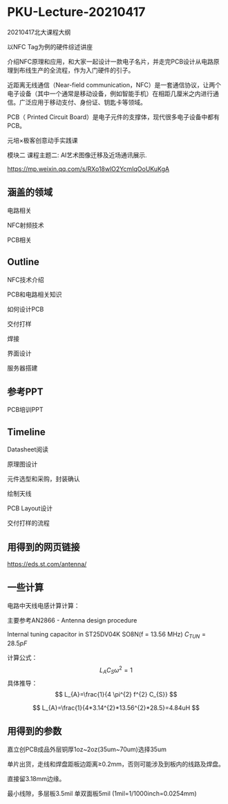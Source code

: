 # PKU-Lecture-20210417
20210417北大课程大纲

以NFC Tag为例的硬件综述讲座

介绍NFC原理和应用，和大家一起设计一款电子名片，并走完PCB设计从电路原理到布线生产的全流程，作为入门硬件的引子。

近距离无线通信（Near-field communication，NFC）是一套通信协议，让两个电子设备（其中一个通常是移动设备，例如智能手机）在相距几厘米之内进行通信。广泛应用于移动支付、身份证、钥匙卡等领域。

PCB（ Printed Circuit Board）是电子元件的支撑体，现代很多电子设备中都有PCB。



元培×极客创意动手实践课

模块二 课程主题二: AI艺术图像迁移及近场通讯展示.

https://mp.weixin.qq.com/s/RXo18wlO2YcmIqOoUKuKgA



## 涵盖的领域

电路相关

NFC射频技术

PCB相关



## Outline

NFC技术介绍

PCB和电路相关知识

如何设计PCB

交付打样

焊接

界面设计

服务器搭建



## 参考PPT

PCB培训PPT



## Timeline

Datasheet阅读

原理图设计

元件选型和采购，封装确认

绘制天线

PCB Layout设计

交付打样的流程



## 用得到的网页链接

https://eds.st.com/antenna/



## 一些计算

电路中天线电感计算计算：

主要参考AN2866 -  Antenna design procedure

Internal tuning capacitor in ST25DV04K SO8N(f = 13.56 MHz) $C_{TUN} = 28.5 pF$

计算公式：
$$
L_{A} C_{S} \omega^{2}=1
$$
具体推导：
$$
L_{A}=\frac{1}{4 \pi^{2} f^{2} C_{S}}
$$

$$
L_{A}=\frac{1}{4*3.14^{2}*13.56^{2}*28.5}=4.84uH
$$



## 用得到的参数

嘉立创PCB成品外层铜厚1oz~2oz(35um~70um)选择35um

单片出货，走线和焊盘距板边距离≥0.2mm，否则可能涉及到板内的线路及焊盘。

直接留3.18mm边缘。

最小线隙，多层板3.5mil 单双面板5mil (1mil=1/1000inch=0.0254mm)
